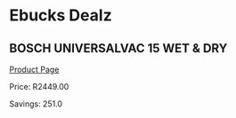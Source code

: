 
# Ebucks Dealz
## BOSCH UNIVERSALVAC 15 WET & DRY
[Product Page](https://www.ebucks.com/web/shop/productSelected.do?prodId=1067915347&catId=370101825)

Price: R2449.00

Savings: 251.0


	